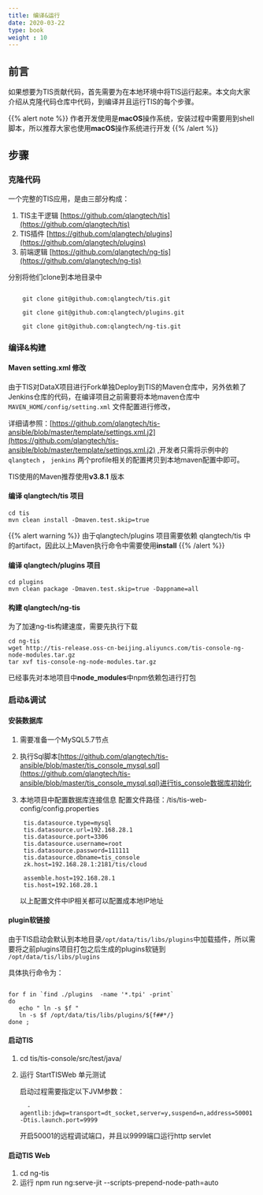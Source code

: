 ```yaml
---
title: 编译&运行
date: 2020-03-22
type: book
weight : 10
---
```


## 前言

如果想要为TIS贡献代码，首先需要为在本地环境中将TIS运行起来。本文向大家介绍从克隆代码仓库中代码，到编译并且运行TIS的每个步骤。

 {{% alert note %}}
  作者开发使用是**macOS**操作系统，安装过程中需要用到shell脚本，所以推荐大家也使用**macOS**操作系统进行开发
 {{% /alert %}} 

## 步骤

### 克隆代码

一个完整的TIS应用，是由三部分构成：

1. TIS主干逻辑 [https://github.com/qlangtech/tis](https://github.com/qlangtech/tis)
2. TIS插件 [https://github.com/qlangtech/plugins](https://github.com/qlangtech/plugins)
3. 前端逻辑 [https://github.com/qlangtech/ng-tis](https://github.com/qlangtech/ng-tis)

分别将他们clone到本地目录中

```shell script

    git clone git@github.com:qlangtech/tis.git
    
    git clone git@github.com:qlangtech/plugins.git
    
    git clone git@github.com:qlangtech/ng-tis.git
```

### 编译&构建

#### Maven setting.xml 修改
由于TIS对DataX项目进行Fork单独Deploy到TIS的Maven仓库中，另外依赖了Jenkins仓库的代码，在编译项目之前需要将本地maven仓库中 `MAVEN_HOME/config/setting.xml` 文件配置进行修改，

详细请参照：[https://github.com/qlangtech/tis-ansible/blob/master/template/settings.xml.j2](https://github.com/qlangtech/tis-ansible/blob/master/template/settings.xml.j2) ,开发者只需将示例中的
`qlangtech` ， `jenkins` 两个profile相关的配置拷贝到本地maven配置中即可。

TIS使用的Maven推荐使用**v3.8.1** 版本

#### 编译 qlangtech/tis 项目

```shell script
cd tis
mvn clean install -Dmaven.test.skip=true 
```

 {{% alert warning %}}
  由于qlangtech/plugins 项目需要依赖 qlangtech/tis 中的artifact，因此以上Maven执行命令中需要使用**install** 
 {{% /alert %}} 


#### 编译 qlangtech/plugins 项目

```shell script
cd plugins
mvn clean package -Dmaven.test.skip=true -Dappname=all
```

#### 构建 qlangtech/ng-tis

为了加速ng-tis构建速度，需要先执行下载

```shell script
cd ng-tis
wget http://tis-release.oss-cn-beijing.aliyuncs.com/tis-console-ng-node-modules.tar.gz
tar xvf tis-console-ng-node-modules.tar.gz
```

已经事先对本地项目中**node_modules**中npm依赖包进行打包

### 启动&调试

#### 安装数据库

1. 需要准备一个MySQL5.7节点
2. 执行Sql脚本[https://github.com/qlangtech/tis-ansible/blob/master/tis_console_mysql.sql](https://github.com/qlangtech/tis-ansible/blob/master/tis_console_mysql.sql)进行tis_console数据库初始化
3. 本地项目中配置数据库连接信息
   配置文件路径：/tis/tis-web-config/config.properties
   
   ```properties
    tis.datasource.type=mysql
    tis.datasource.url=192.168.28.1
    tis.datasource.port=3306
    tis.datasource.username=root
    tis.datasource.password=111111
    tis.datasource.dbname=tis_console
    zk.host=192.168.28.1:2181/tis/cloud
    
    assemble.host=192.168.28.1
    tis.host=192.168.28.1
   ```
   
   以上配置文件中IP相关都可以配置成本地IP地址
   
#### plugin软链接

由于TIS启动会默认到本地目录`/opt/data/tis/libs/plugins`中加载插件，所以需要将之前plugins项目打包之后生成的plugins软链到 `/opt/data/tis/libs/plugins`

具体执行命令为：

```shell script

for f in `find ./plugins  -name '*.tpi' -print`
do
   echo " ln -s $f "
   ln -s $f /opt/data/tis/libs/plugins/${f##*/}
done ;

```

#### 启动TIS

1. cd tis/tis-console/src/test/java/
2. 运行 StartTISWeb 单元测试
   
   启动过程需要指定以下JVM参数：
   
   ```shell script
     -agentlib:jdwp=transport=dt_socket,server=y,suspend=n,address=50001 -Dtis.launch.port=9999
   ```
   开启50001的远程调试端口，并且以9999端口运行http servlet
   
#### 启动TIS Web

1.  cd ng-tis
2.  运行 npm run ng:serve-jit --scripts-prepend-node-path=auto
